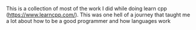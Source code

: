 This is a collection of most of the work I did while doing learn cpp (https://www.learncpp.com/).
This was one hell of a journey that taught me a lot about how to be a good programmer and how languages work
